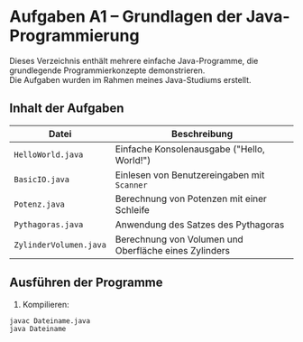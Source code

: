# Aufgaben A1 – Grundlagen der Java-Programmierung

Dieses Verzeichnis enthält mehrere einfache Java-Programme, die grundlegende Programmierkonzepte demonstrieren.  
Die Aufgaben wurden im Rahmen meines Java-Studiums erstellt.

## Inhalt der Aufgaben

| Datei                    | Beschreibung                                           |
|--------------------------|--------------------------------------------------------|
| `HelloWorld.java`        | Einfache Konsolenausgabe ("Hello, World!")             |
| `BasicIO.java`           | Einlesen von Benutzereingaben mit `Scanner`            |
| `Potenz.java`            | Berechnung von Potenzen mit einer Schleife             |
| `Pythagoras.java`        | Anwendung des Satzes des Pythagoras                    |
| `ZylinderVolumen.java`   | Berechnung von Volumen und Oberfläche eines Zylinders  |

## Ausführen der Programme

1. Kompilieren:
```bash
javac Dateiname.java
java Dateiname
